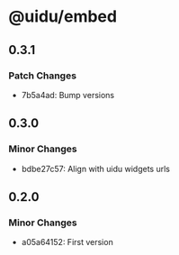 # @uidu/embed

## 0.3.1

### Patch Changes

- 7b5a4ad: Bump versions

## 0.3.0

### Minor Changes

- bdbe27c57: Align with uidu widgets urls

## 0.2.0

### Minor Changes

- a05a64152: First version
